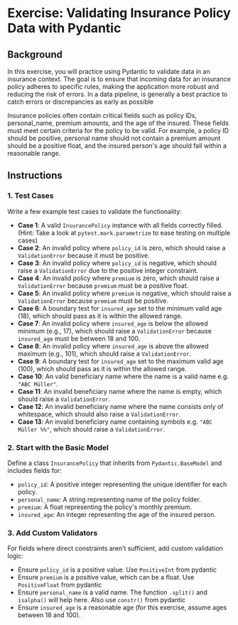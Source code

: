 # Exercise: Validating Insurance Policy Data with Pydantic

## Background

In this exercise, you will practice using Pydantic to validate data in an insurance context. The goal is to ensure that incoming data for an insurance policy adheres to specific rules, making the application more robust and reducing the risk of errors. In a data pipeline, is generally a best practice to catch errors or discrepancies as early as possible

Insurance policies often contain critical fields such as policy IDs, personal_name, premium amounts, and the age of the insured. These fields must meet certain criteria for the policy to be valid. For example, a policy ID should be positive, personal name should not contain a premium amount should be a positive float, and the insured person's age should fall within a reasonable range.

## Instructions

### 1. Test Cases

Write a few example test cases to validate the functionality:

- **Case 1**: A valid `InsurancePolicy` instance with all fields correctly filled. (Hint: Take a look at `pytest.mark.parametrize` to ease testing on multiple cases)
- **Case 2**: An invalid policy where `policy_id` is zero, which should raise a `ValidationError` because it must be positive.
- **Case 3**: An invalid policy where `policy_id` is negative, which should raise a `ValidationError` due to the positive integer constraint.
- **Case 4**: An invalid policy where `premium` is zero, which should raise a `ValidationError` because `premium` must be a positive float.
- **Case 5**: An invalid policy where `premium` is negative, which should raise a `ValidationError` because `premium` must be positive.
- **Case 6**: A boundary test for `insured_age` set to the minimum valid age (18), which should pass as it is within the allowed range.
- **Case 7**: An invalid policy where `insured_age` is below the allowed minimum (e.g., 17), which should raise a `ValidationError` because `insured_age` must be between 18 and 100.
- **Case 8**: An invalid policy where `insured_age` is above the allowed maximum (e.g., 101), which should raise a `ValidationError`.
- **Case 9**: A boundary test for `insured_age` set to the maximum valid age (100), which should pass as it is within the allowed range.
- **Case 10**: An valid beneficiary name where the name is a valid name e.g. `"ABC Müller"`.
- **Case 11**: An invalid beneficiary name where the name is empty, which should raise a `ValidationError`.
- **Case 12**: An invalid beneficiary name where the name consists only of whitespace, which should also raise a `ValidationError`.
- **Case 13**: An invalid beneficiary name containing symbols e.g. `"ABC Müller %%"`, which should raise a `ValidationError`.

### 2. Start with the Basic Model
Define a class `InsurancePolicy` that inherits from `Pydantic.BaseModel` and includes fields for:
- `policy_id`: A positive integer representing the unique identifier for each policy.
- `personal_name`: A string representing name of the policy folder.
- `premium`: A float representing the policy's monthly premium.
- `insured_age`: An integer representing the age of the insured person.

### 3. Add Custom Validators
For fields where direct constraints aren’t sufficient, add custom validation logic:
- Ensure `policy_id` is a positive value. Use `PositiveInt` from pydantic
- Ensure `premium` is a positive value, which can be a float.  Use `PositiveFloat` from pydantic
- Ensure `personal_name` is a valid name. The function `.split()` and `isalpha()` will help here. Also use `constr()` from pydantic
- Ensure `insured_age` is a reasonable age (for this exercise, assume ages between 18 and 100).
